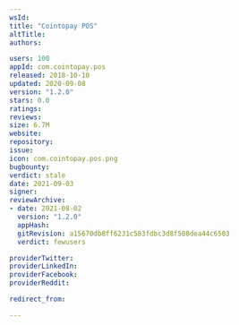 ```yaml
---
wsId: 
title: "Cointopay POS"
altTitle: 
authors:

users: 100
appId: com.cointopay.pos
released: 2018-10-10
updated: 2020-09-08
version: "1.2.0"
stars: 0.0
ratings: 
reviews: 
size: 6.7M
website: 
repository: 
issue: 
icon: com.cointopay.pos.png
bugbounty: 
verdict: stale
date: 2021-09-03
signer: 
reviewArchive:
- date: 2021-08-02
  version: "1.2.0"
  appHash: 
  gitRevision: a15670db8ff6231c583fdbc3d8f508dea44c6503
  verdict: fewusers

providerTwitter: 
providerLinkedIn: 
providerFacebook: 
providerReddit: 

redirect_from:

---
```



